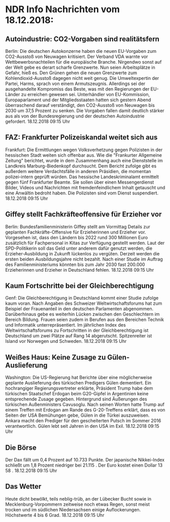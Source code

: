 # NDR Info Nachrichten vom 18.12.2018:


## Autoindustrie: CO2-Vorgaben sind realitätsfern
Berlin: Die deutschen Autokonzerne haben die neuen EU-Vorgaben zum CO2-Ausstoß von Neuwagen kritisiert. Der Verband VDA warnte vor Wettbewerbsnachteilen für die europäische Branche. Nirgendwo sonst auf der Welt gebe es derart scharfe Grenzwerte. Nun seien Arbeitsplätze in Gefahr, hieß es. Den Grünen gehen die neuen Grenzwerte zum Kohlendioxid-Ausstoß dagegen nicht weit genug. Die Umweltexpertin der Partei, Harms, sprach von einem Armutszeugnis. Allerdings sei der ausgehandelte Kompromiss das Beste, was mit den Regierungen der EU-Länder zu erreichen gewesen sei. Unterhändler von EU-Kommission, Europaparlament und der Mitgliedsstaaten hatten sich gestern Abend überraschend darauf verständigt, den CO2-Ausstoß von Neuwagen bis 2030 um 37,5 Prozent zu senken. Die Vorgaben fallen damit deutlich stärker aus als von der Bundesregierung und der deutschen Autoindustrie gefordert. 18.12.2018 09:15 Uhr 

## FAZ: Frankfurter Polizeiskandal weitet sich aus
Frankfurt: Die Ermittlungen wegen Volksverhetzung gegen Polizisten in der hessischen Stadt weiten sich offenbar aus. Wie die "Frankurter Allgemeine Zeitung" berichtet, wurde in dem Zusammenhang auch eine Dienststelle im Landkreis Marburg-Biedenkopf durchsucht. Dem Bericht zufolge gibt es außerdem weitere Verdachtsfälle in anderen Präsidien, die momentan polizei-intern geprüft würden. Das hessische Landeskriminalamt ermittelt gegen fünf Frankfurter Beamte. Sie sollen über einen Messengerdienst Bilder, Videos und Nachrichten mit fremdenfeindlichem Inhalt getauscht und eine Anwältin bedroht haben. Die Polizisten sind vom Dienst suspendiert. 18.12.2018 09:15 Uhr 

## Giffey stellt Fachkräfteoffensive für Erzieher vor
Berlin:	Bundesfamilienministerin Giffey stellt am Vormittag Details zur geplanten Fachkräfte-Offensive für Erzieherinnen und Erzieher vor. Vorgesehen ist, dass den Ländern bis 2022 rund 300 Millionen Euro zusätzlich für Fachpersonal in Kitas zur Verfügung gestellt werden. Laut der SPD-Politikerin soll das Geld unter anderem dafür genutzt werden, die Erzieher-Ausbildung in Zukunft lückenlos zu vergüten. Derzeit werden die ersten beiden Ausbildungsjahre nicht bezahlt. Nach einer Studie im Auftrag des Familienministeriums könnten bis zum Jahr 2030 fast 200.000 Erzieherinnen und Erzieher in Deutschland fehlen. 18.12.2018 09:15 Uhr 

## Kaum Fortschritte bei der Gleichberechtigung
Genf: Die Gleichberechtigung in Deutschland kommt einer Studie zufolge kaum voran. Nach Angaben des Schweizer Weltwirtschaftsforums hat zum Beispiel der Frauenanteil in den deutschen Parlamenten abgenommen. Darüberhinaus gebe es weiterhin Lücken zwischen den Geschlechtern im Bereich Bildung. Frauen seien zudem in Berufen aus den Bereichen Technik und Informatik unterrepräsentiert. Im jährlichen Index des Weltwirtschaftsforums zu Fortschritten in der Gleichberechtigung ist Deutschland um zwei Plätze auf Rang 14 abgerutscht. Spitzenreiter ist Island vor Norwegen und Schweden. 18.12.2018 09:15 Uhr 

## Weißes Haus: Keine Zusage zu Gülen-Auslieferung
Washington: Die US-Regierung hat Berichte über eine möglicherweise geplante Auslieferung des türkischen Predigers Gülen dementiert. Ein hochrangiger Regierungsvertreter erklärte, Präsident Trump habe dem türkischen Staatschef Erdogan beim G20-Gipfel in Argentinien keine entsprechende Zusage gegeben. Hintergrund sind Äußerungen des türkischen Außenministers Cavusoglu. Nach seinen Worten hatte Trump auf einem Treffen mit Erdogan am Rande des G-20-Treffens erklärt, dass es von Seiten der USA Bemühungen gebe, Gülen in die Türkei auszuweisen. Ankara macht den Prediger für den gescheiterten Putsch im Sommer 2016 verantwortlich. Gülen lebt seit Jahren in den USA im Exil. 18.12.2018 09:15 Uhr 

## Die Börse
Der Dax fällt um  0,4  Prozent auf  10.733  Punkte. Der japanische Nikkei-Index schließt um  1,8  Prozent niedriger bei  21.115 . Der Euro kostet einen Dollar  13 58 . 18.12.2018 09:15 Uhr 

## Das Wetter
Heute dicht bewölkt, teils neblig-trüb, an der Lübecker Bucht sowie in Mecklenburg-Vorpommern zeitweise noch etwas Regen, sonst meist trocken und im südlichen Niedersachsen einige Auflockerungen. Höchstwerte 4 bis 6 Grad. 18.12.2018 09:15 Uhr 
